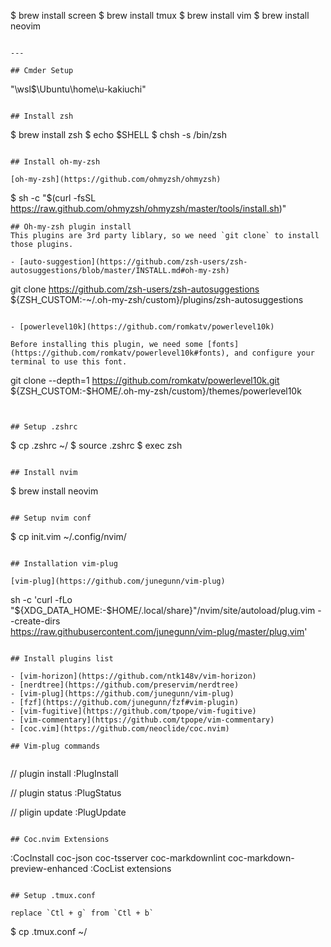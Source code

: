 $ brew install screen
$ brew install tmux
$ brew install vim
$ brew install neovim
```

---

## Cmder Setup

```
"\\wsl$\Ubuntu\home\u-kakiuchi"
```

## Install zsh

```
$ brew install zsh
$ echo $SHELL
$ chsh -s /bin/zsh
```

## Install oh-my-zsh

[oh-my-zsh](https://github.com/ohmyzsh/ohmyzsh)

```
$ sh -c "$(curl -fsSL https://raw.github.com/ohmyzsh/ohmyzsh/master/tools/install.sh)"
```
## Oh-my-zsh plugin install
This plugins are 3rd party liblary, so we need `git clone` to install those plugins.

- [auto-suggestion](https://github.com/zsh-users/zsh-autosuggestions/blob/master/INSTALL.md#oh-my-zsh)
```
git clone https://github.com/zsh-users/zsh-autosuggestions ${ZSH_CUSTOM:-~/.oh-my-zsh/custom}/plugins/zsh-autosuggestions
```

- [powerlevel10k](https://github.com/romkatv/powerlevel10k)

Before installing this plugin, we need some [fonts](https://github.com/romkatv/powerlevel10k#fonts), and configure your terminal to use this font.

```
git clone --depth=1 https://github.com/romkatv/powerlevel10k.git ${ZSH_CUSTOM:-$HOME/.oh-my-zsh/custom}/themes/powerlevel10k
```


## Setup .zshrc

```
$ cp .zshrc ~/
$ source .zshrc
$ exec zsh
```

## Install nvim

```
$ brew install neovim 
```

## Setup nvim conf

```
$ cp init.vim ~/.config/nvim/ 
```

## Installation vim-plug

[vim-plug](https://github.com/junegunn/vim-plug)

```
sh -c 'curl -fLo "${XDG_DATA_HOME:-$HOME/.local/share}"/nvim/site/autoload/plug.vim --create-dirs \
       https://raw.githubusercontent.com/junegunn/vim-plug/master/plug.vim'
```

## Install plugins list

- [vim-horizon](https://github.com/ntk148v/vim-horizon)
- [nerdtree](https://github.com/preservim/nerdtree)
- [vim-plug](https://github.com/junegunn/vim-plug)
- [fzf](https://github.com/junegunn/fzf#vim-plugin)
- [vim-fugitive](https://github.com/tpope/vim-fugitive)
- [vim-commentary](https://github.com/tpope/vim-commentary)
- [coc.vim](https://github.com/neoclide/coc.nvim)

## Vim-plug commands


```
// plugin install
:PlugInstall

// plugin status
:PlugStatus

// pligin update
:PlugUpdate
```

## Coc.nvim Extensions

```
:CocInstall coc-json coc-tsserver coc-markdownlint coc-markdown-preview-enhanced
:CocList extensions

```

## Setup .tmux.conf

replace `Ctl + g` from `Ctl + b`

```
$ cp .tmux.conf ~/
```

